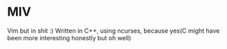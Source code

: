 # MIV
Vim but in shit :)
Written in C++, using ncurses, because yes(C might have been more interesting honestly but oh well)
